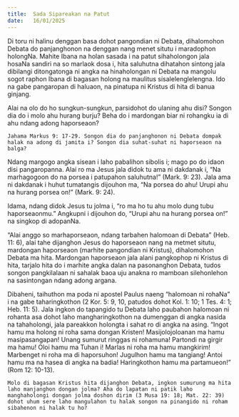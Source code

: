 ```yaml
---
title:  Sada Sipareakan na Patut
date:   16/01/2025
---
```


Di toru ni halinu denggan basa dohot pangondian ni Debata, dihalomohon Debata do panjanghonon na denggan nang menet situtu i maradophon holongNa. Mahite Ibana na holan sasada i na patut sihaholongon jala hosaNa sandiri na so marlaok dosa i, hita saluhutna dihatahon sintong jala dibilangi ditongatonga ni angka na hinaholongan ni Debata na mangolu sogot raphon Ibana di bagasan holong na maulitus sisalelenglelengna. Ido na gabe pangaropan di haluaon, na pinatupa ni Kristus di hita di banua ginjang.

Alai na olo do ho sungkun-sungkun, parsidohot do ulaning ahu disi? Songon dia do i molo ahu hurang burju? Beha do i mardongan biar ni rohangku ia di ahu ndang adong haporseaon?

`Jahama Markus 9: 17-29. Songon dia do panjanghonon ni Debata dompak halak na adong di jamita i? Songon dia suhat-suhat ni haporseaon na balga?`

Ndang margogo angka sisean i laho pabalihon sibolis i; mago po do idaon disi pangaropanna. Alai ro ma Jesus jala didok tu ama ni dakdanak i, “Na marhagogoon do na porsea i patupahon saluhutna!” (Mark. 9: 23). Jala ama ni dakdanak i huhut tumatangis dijouhon ma, “Na porsea do ahu! Urupi ahu na hurang porsea on!” (Mark. 9: 24).

Idama, ndang didok Jesus tu jolma i, “ro ma ho tu ahu molo dung tubu haporseaonmu.” Angkupni i dijouhon do, “Urupi ahu na hurang porsea on!” na singkop di adopanNa.

“Alai anggo so marhaporseaon, ndang tarbahen halomoan di Debata” (Heb. 11: 6), alai tahe dijanghon Jesus do haporseaon nang na metmet situtu, mardongan haporseaon (marhite pangondian ni Kristus), dihalomohon Debata ma hita. Mardongan haporseaon jala alani pangkophop ni Kristus di hita, tarjalo hita do i marhite angka dalan na pasonanghon Debata, tudos songon pangkilalaan ni sahalak baoa uju anakna ro mamboan silehonlehon na sasintongan ndang adong argana.

Dibaheni, taihuthon ma poda ni apostel Paulus naeng “halomoan ni rohaNa” i na gabe taharingkothon (2 Kor. 5: 9, 10, patudos dohot Kol. 1: 10; 1 Tes. 4: 1; Heb. 11: 5). Jala ingkon do tapangido tu Debata laho paubahon halomoan ni rohanta asa dohot laho mangharingkothon na dumenggan di angka nasida na tahaholongi, jala pareakkon holongta i sahat ro di angka na asing. “Ingot hamu ma holong ni roha sama dongan Kristen! Masijolojoloanan ma hamu masipasangapan! Unang sumurut ringgas ni rohamuna! Partondi na girgir ma hamu! Oloi hamu ma Tuhan i! Marlas ni roha ma hamu mangkirim! Marbenget ni roha ma di haporsuhon! Jugulhon hamu ma tangiang! Antoi hamu ma na hasea di angka na badia! Haringkothon hamu ma partamueon!” (Rom 12: 10-13).

`Molo di bagasan Kristus hita dijanghon Debata, ingkon sumurung ma hita laho manjanghon dongan jolma? Aha do lapatan ni patik laho manghaholongi dongan jolma doshon dirim (3 Musa 19: 18; Mat. 22: 39) dohot uhum sere laho mangulahon tu halak songon na pinangido ni roham sibahenon ni halak tu ho?`